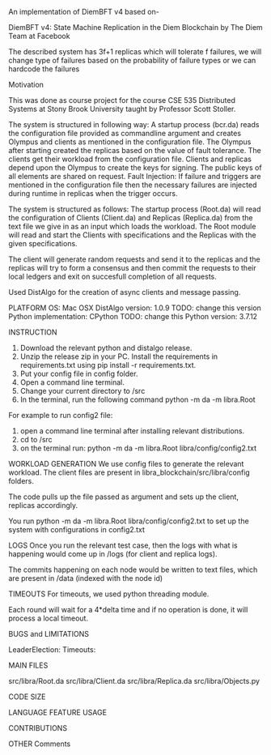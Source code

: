 An implementation of DiemBFT v4 based on-

DiemBFT v4: State Machine Replication in the Diem Blockchain by The Diem Team at Facebook

The described system has 3f+1 replicas which will tolerate f failures, we will change type of failures based on the probability of failure types or we can hardcode the failures

Motivation

This was done as course project for the course CSE 535 Distributed Systems at Stony Brook University taught by Professor Scott Stoller.

The system is structured in following way: A startup process (bcr.da) reads the configuration file provided as commandline argument and creates Olympus and clients as mentioned in the configuration file. The Olympus after starting created the replicas based on the value of fault tolerance. The clients get their workload from the configuration file. Clients and replicas depend upon the Olympus to create the keys for signing. The public keys of all elements are shared on request. Fault Injection: If failure and triggers are mentioned in the configuration file then the necessary failures are injected during runtime in replicas when the trigger occurs.

The system is structured as follows: The startup process (Root.da) will read the configuration of Clients (Client.da) and Replicas (Replica.da) from the text file we give in as an input which loads the workload.
The Root module will read and start the Clients with specifications and the Replicas with the given specifications.

The client will generate random requests and send it to the replicas and the replicas will try to form a consensus and then commit the requests to their local ledgers and exit on succesfull completion of all requests.

Used DistAlgo for the creation of async clients and message passing.

PLATFORM
OS: Mac OSX
DistAlgo version: 1.0.9 TODO: change this version
Python implementation: CPython TODO: change this
Python version: 3.7.12

INSTRUCTION
1. Download the relevant python and distalgo release.
2. Unzip the release zip in your PC. Install the requirements in requirements.txt using pip install -r requirements.txt.
3. Put your config file in config folder.
4. Open a command line terminal.
5. Change your current directory to <DAROOT>/src
6. In the terminal, run the following command
    python -m da -m libra.Root <path to your config file>

For example to run config2 file:
1. open a command line terminal after installing relevant distributions.
2. cd to <DAROOT>/src
2. on the terminal run:
    python -m da -m libra.Root libra/config/config2.txt

WORKLOAD GENERATION
We use config files to generate the relevant workload. The client files are present in libra_blockchain/src/libra/config folders.

The code pulls up the file passed as argument and sets up the client, replicas accordingly.

You run python -m da -m libra.Root libra/config/config2.txt to set up the system with configurations in config2.txt


LOGS
Once you run the relevant test case, then the logs with what is happening would come up in <DAROOT>/logs (for client and replica logs).


The commits happening on each node would be written to text files, which are present in <DAROOT>/data (indexed with the node id)


TIMEOUTS
For timeouts, we used python threading module.

Each round will wait for a 4*delta time and if no operation is done, it will process a local timeout.

BUGS and LIMITATIONS

LeaderElection:
Timeouts:


MAIN FILES

src/libra/Root.da
src/libra/Client.da
src/libra/Replica.da
src/libra/Objects.py

CODE SIZE



LANGUAGE FEATURE USAGE



CONTRIBUTIONS





OTHER Comments
